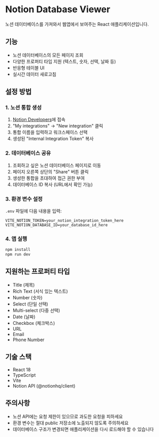 # Notion Database Viewer

노션 데이터베이스를 가져와서 웹앱에서 보여주는 React 애플리케이션입니다.

## 기능

- 노션 데이터베이스의 모든 페이지 조회
- 다양한 프로퍼티 타입 지원 (텍스트, 숫자, 선택, 날짜 등)
- 반응형 테이블 UI
- 실시간 데이터 새로고침

## 설정 방법

### 1. 노션 통합 생성

1. [Notion Developers](https://developers.notion.com/)에 접속
2. "My integrations" → "New integration" 클릭
3. 통합 이름을 입력하고 워크스페이스 선택
4. 생성된 "Internal Integration Token" 복사

### 2. 데이터베이스 공유

1. 조회하고 싶은 노션 데이터베이스 페이지로 이동
2. 페이지 오른쪽 상단의 "Share" 버튼 클릭
3. 생성한 통합을 초대하여 접근 권한 부여
4. 데이터베이스 ID 복사 (URL에서 확인 가능)

### 3. 환경 변수 설정

`.env` 파일에 다음 내용을 입력:

```
VITE_NOTION_TOKEN=your_notion_integration_token_here
VITE_NOTION_DATABASE_ID=your_database_id_here
```

### 4. 앱 실행

```bash
npm install
npm run dev
```

## 지원하는 프로퍼티 타입

- Title (제목)
- Rich Text (서식 있는 텍스트)
- Number (숫자)
- Select (단일 선택)
- Multi-select (다중 선택)
- Date (날짜)
- Checkbox (체크박스)
- URL
- Email
- Phone Number

## 기술 스택

- React 18
- TypeScript
- Vite
- Notion API (@notionhq/client)

## 주의사항

- 노션 API에는 요청 제한이 있으므로 과도한 요청을 피하세요
- 환경 변수는 절대 public 저장소에 노출되지 않도록 주의하세요
- 데이터베이스 구조가 변경되면 애플리케이션을 다시 로드해야 할 수 있습니다
